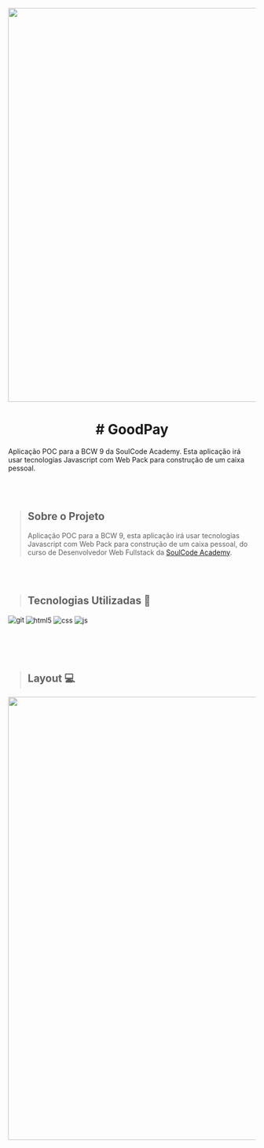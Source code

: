 <p align="center">
<img  src="https://raw.githubusercontent.com/DianadosSantos/goodpay/main/img/BannerGoodPay.png" width="800"/>
</p>

<h1 align="center"># GoodPay</h1>
<p>Aplicação POC para a BCW 9 da SoulCode Academy. Esta aplicação irá usar tecnologias Javascript com Web Pack para construção de um caixa pessoal.</p>
<br>
<br>

> ## Sobre o Projeto
> Aplicação POC para a BCW 9, esta aplicação irá usar tecnologias Javascript com Web Pack para construção de um caixa pessoal, do curso de Desenvolvedor Web Fullstack da [SoulCode Academy](https://soulcodeacademy.org/).

<br>
<br>

> ## Tecnologias Utilizadas 🧰

<p>
 <img align="center" alt="html5" src="https://img.shields.io/badge/HTML5-E34F26?style=for-the-badge&logo=html5&logoColor=white" />
  <img align="center" alt="css" src="https://img.shields.io/badge/CSS3-1572B6?style=for-the-badge&logo=css3&logoColor=white" />
  <img align="center" alt="js" src="https://img.shields.io/badge/JavaScript-F7DF1E?style=for-the-badge&logo=javascript&logoColor=black" />
<img align="left" align="left" alt="git" src="https://img.shields.io/badge/Git-F05032?style=for-the-badge&logo=git&logoColor=white" />
</p>  

<br> 
<br>
<br>

> ## Layout 💻

<img src="https://github.com/DianadosSantos/goodpay/blob/main/img/9554101c-27bf-4492-a7ac-885532647492.gif" width="900" />

